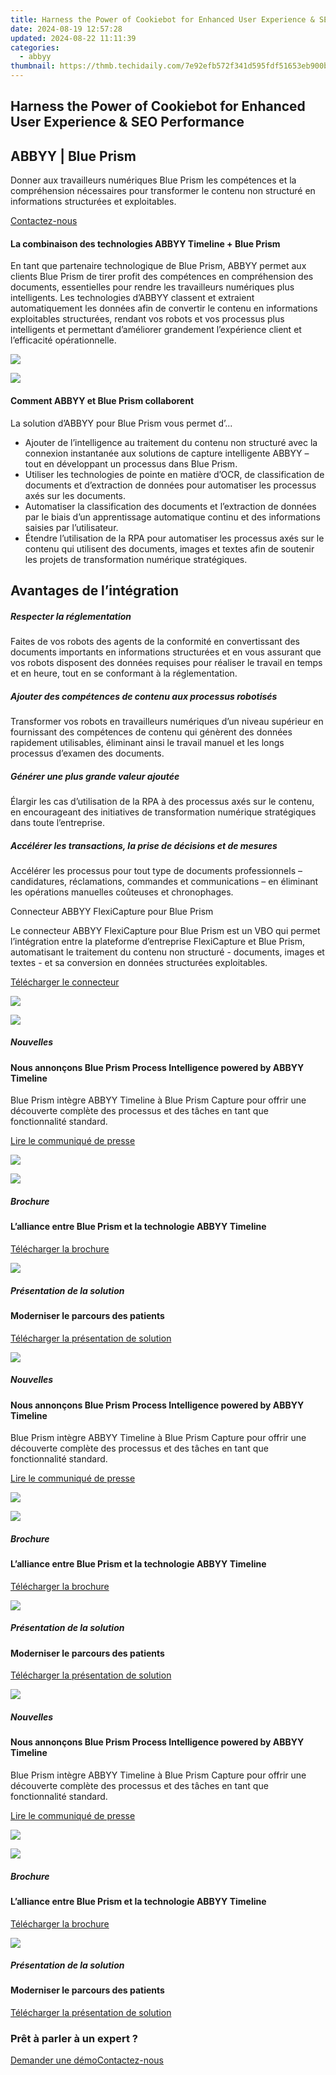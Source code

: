 ```yaml
---
title: Harness the Power of Cookiebot for Enhanced User Experience & SEO Performance
date: 2024-08-19 12:57:28
updated: 2024-08-22 11:11:39
categories:
  - abbyy
thumbnail: https://thmb.techidaily.com/7e92efb572f341d595fdf51653eb900bed0a3b4c499d6d0e966107ddb98f908c.jpg
---
```


## Harness the Power of Cookiebot for Enhanced User Experience & SEO Performance

## 

## ABBYY | Blue Prism

Donner aux travailleurs numériques Blue Prism les compétences et la compréhension nécessaires pour transformer le contenu non structuré en informations structurées et exploitables.

[Contactez-nous](https://tools.techidaily.com/abbyy/products/)

#### La combinaison des technologies ABBYY Timeline + Blue Prism

En tant que partenaire technologique de Blue Prism, ABBYY permet aux clients Blue Prism de tirer profit des compétences en compréhension des documents, essentielles pour rendre les travailleurs numériques plus intelligents. Les technologies d’ABBYY classent et extraient automatiquement les données afin de convertir le contenu en informations exploitables structurées, rendant vos robots et vos processus plus intelligents et permettant d’améliorer grandement l’expérience client et l’efficacité opérationnelle.

![](https://content.abbyy.com/-/media/project/abbyy/abbyy/solutions/digital-onboarding/overview-image.jpg?h=716&iar=0&w=1272)

![](https://content.abbyy.com/-/media/project/abbyy/abbyy/solutions/digital-document-archiving/drawer-image.jpg?h=392&iar=0&w=696)

#### Comment ABBYY et Blue Prism collaborent 

La solution d’ABBYY pour Blue Prism vous permet d’... 

* Ajouter de l’intelligence au traitement du contenu non structuré avec la connexion instantanée aux solutions de capture intelligente ABBYY – tout en développant un processus dans Blue Prism.
* Utiliser les technologies de pointe en matière d’OCR, de classification de documents et d’extraction de données pour automatiser les processus axés sur les documents.
* Automatiser la classification des documents et l’extraction de données par le biais d’un apprentissage automatique continu et des informations saisies par l’utilisateur.
* Étendre l’utilisation de la RPA pour automatiser les processus axés sur le contenu qui utilisent des documents, images et textes afin de soutenir les projets de transformation numérique stratégiques.

## Avantages de l’intégration

##### Respecter la réglementation 

Faites de vos robots des agents de la conformité en convertissant des documents importants en informations structurées et en vous assurant que vos robots disposent des données requises pour réaliser le travail en temps et en heure, tout en se conformant à la réglementation.

##### Ajouter des compétences de contenu aux processus robotisés 

Transformer vos robots en travailleurs numériques d’un niveau supérieur en fournissant des compétences de contenu qui génèrent des données rapidement utilisables, éliminant ainsi le travail manuel et les longs processus d’examen des documents.

##### Générer une plus grande valeur ajoutée 

Élargir les cas d’utilisation de la RPA à des processus axés sur le contenu, en encourageant des initiatives de transformation numérique stratégiques dans toute l’entreprise.

##### Accélérer les transactions, la prise de décisions et de mesures 

Accélérer les processus pour tout type de documents professionnels – candidatures, réclamations, commandes et communications – en éliminant les opérations manuelles coûteuses et chronophages.

Connecteur ABBYY FlexiCapture pour Blue Prism 

Le connecteur ABBYY FlexiCapture pour Blue Prism est un VBO qui permet l’intégration entre la plateforme d’entreprise FlexiCapture et Blue Prism, automatisant le traitement du contenu non structuré - documents, images et textes - et sa conversion en données structurées exploitables.

[Télécharger le connecteur](https://tools.techidaily.com/abbyy/products/)

![](https://content.abbyy.com/-/media/feature/basecomponents/clients/blue-prism-vector-logo_rev_120px.png?h=23&iar=0&w=120)

![](https://content.abbyy.com/-/media/project/abbyy/abbyy/resource-card-icons/webpage.svg?h=32&iar=0&w=32)

##### Nouvelles 

#### Nous annonçons Blue Prism Process Intelligence powered by ABBYY Timeline 

Blue Prism intègre ABBYY Timeline à Blue Prism Capture pour offrir une découverte complète des processus et des tâches en tant que fonctionnalité standard. 

[Lire le communiqué de presse](https://tools.techidaily.com/abbyy/products/)

![](https://content.abbyy.com/-/media/feature/basecomponents/assets-thumbnails/abbyy_microscopic_web_photos_2_1486--836.jpg?h=836&iar=0&w=1486)

![](https://content.abbyy.com/-/media/project/abbyy/abbyy/resource-card-icons/brochure.svg?h=32&iar=0&w=32)

##### Brochure

#### L’alliance entre Blue Prism et la technologie ABBYY Timeline

[Télécharger la brochure](https://static4.abbyy.com/abbyycommedia/33469/brochure-timeline-blueprismpartnership-en.pdf)

![](https://content.abbyy.com/-/media/project/abbyy/abbyy/resource-card-icons/solution-brief.svg?h=32&iar=0&w=32)

##### Présentation de la solution

#### Moderniser le parcours des patients

[Télécharger la présentation de solution](https://static3.abbyy.com/abbyycommedia/33029/solutionbrief-blueprism-abbyy-healthcare-en.pdf)

![](https://content.abbyy.com/-/media/project/abbyy/abbyy/resource-card-icons/webpage.svg?h=32&iar=0&w=32)

##### Nouvelles 

#### Nous annonçons Blue Prism Process Intelligence powered by ABBYY Timeline 

Blue Prism intègre ABBYY Timeline à Blue Prism Capture pour offrir une découverte complète des processus et des tâches en tant que fonctionnalité standard. 

[Lire le communiqué de presse](https://tools.techidaily.com/abbyy/products/)

![](https://content.abbyy.com/-/media/feature/basecomponents/assets-thumbnails/abbyy_microscopic_web_photos_2_1486--836.jpg?h=836&iar=0&w=1486)

![](https://content.abbyy.com/-/media/project/abbyy/abbyy/resource-card-icons/brochure.svg?h=32&iar=0&w=32)

##### Brochure

#### L’alliance entre Blue Prism et la technologie ABBYY Timeline

[Télécharger la brochure](https://static4.abbyy.com/abbyycommedia/33469/brochure-timeline-blueprismpartnership-en.pdf)

![](https://content.abbyy.com/-/media/project/abbyy/abbyy/resource-card-icons/solution-brief.svg?h=32&iar=0&w=32)

##### Présentation de la solution

#### Moderniser le parcours des patients

[Télécharger la présentation de solution](https://static3.abbyy.com/abbyycommedia/33029/solutionbrief-blueprism-abbyy-healthcare-en.pdf)

![](https://content.abbyy.com/-/media/project/abbyy/abbyy/resource-card-icons/webpage.svg?h=32&iar=0&w=32)

##### Nouvelles 

#### Nous annonçons Blue Prism Process Intelligence powered by ABBYY Timeline 

Blue Prism intègre ABBYY Timeline à Blue Prism Capture pour offrir une découverte complète des processus et des tâches en tant que fonctionnalité standard. 

[Lire le communiqué de presse](https://tools.techidaily.com/abbyy/products/)

![](https://content.abbyy.com/-/media/feature/basecomponents/assets-thumbnails/abbyy_microscopic_web_photos_2_1486--836.jpg?h=836&iar=0&w=1486)

![](https://content.abbyy.com/-/media/project/abbyy/abbyy/resource-card-icons/brochure.svg?h=32&iar=0&w=32)

##### Brochure

#### L’alliance entre Blue Prism et la technologie ABBYY Timeline

[Télécharger la brochure](https://static4.abbyy.com/abbyycommedia/33469/brochure-timeline-blueprismpartnership-en.pdf)

![](https://content.abbyy.com/-/media/project/abbyy/abbyy/resource-card-icons/solution-brief.svg?h=32&iar=0&w=32)

##### Présentation de la solution

#### Moderniser le parcours des patients

[Télécharger la présentation de solution](https://static3.abbyy.com/abbyycommedia/33029/solutionbrief-blueprism-abbyy-healthcare-en.pdf)

### Prêt à parler à un expert ?

[Demander une démo](https://tools.techidaily.com/abbyy/products/)[Contactez-nous](https://tools.techidaily.com/abbyy/products/)

<ins class="adsbygoogle"
     style="display:block"
     data-ad-format="autorelaxed"
     data-ad-client="ca-pub-7571918770474297"
     data-ad-slot="1223367746"></ins>



<ins class="adsbygoogle"
     style="display:block"
     data-ad-client="ca-pub-7571918770474297"
     data-ad-slot="8358498916"
     data-ad-format="auto"
     data-full-width-responsive="true"></ins>
